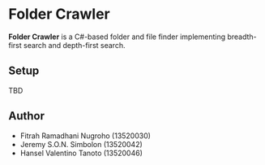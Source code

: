# Folder Crawler

**Folder Crawler** is a C#-based folder and file finder 
implementing breadth-first search and depth-first search.

## Setup
TBD

## Author
- Fitrah Ramadhani Nugroho (13520030)
- Jeremy S.O.N. Simbolon (13520042)
- Hansel Valentino Tanoto (13520046)
